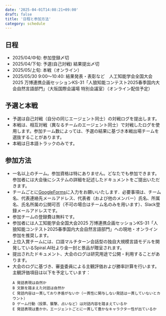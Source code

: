 ```yaml
---
date: '2025-04-01T14:08:21+09:00'
draft: false
title: '日程と参加方法'
category: schedule
---
```



## 日程
- 2025/04/中旬:   参加登録〆切
- 2025/04/下旬:    予選(自己対戦) 結果提出〆切
- 2025/05/上旬:   本戦（オンライン）
- 2025/05/30 9:00～10:40:   結果発表・表彰など　人工知能学会全国大会2025 万博連携企画セッションKS-31「人狼知能コンテスト2025春季国内大会自然言語部門」（大阪国際会議場 特別会議室）（オンライン配信予定）

## 予選と本戦
- 予選は自己対戦（自分の同じエージェント同士）の対戦ログを提出します。
- 本戦は、相互対戦（異なるチームのエージェント同士）で対戦したログを使用します。参加チーム数によっては、予選の結果に基づき本戦出場チームを選抜することがあります。
- 本戦は日本語トラックのみです。

## 参加方法
- 一名以上のチーム。参加資格は特にありません。どなたでも参加できます。参加者には大会後にシステムの詳細を記述したドキュメントをご提出いただきます。
- チームごとに[GoogleForms](https://docs.google.com/forms/d/e/1FAIpQLSfmxdM1Op5jM5dIi3ViElr6O3_JwQ5GnbWu7_FJSX7lxeOqBg/viewform?usp=dialog)に入力をお願いいたします．必要事項は、チーム名、代表連絡先メールアドレス、代表者（および他のメンバー）氏名、所属名、氏名所属の公開可否（不可の場合はチーム名のみを用います）、Slack登録メールアドレスです。
- 参加チームの登録費は無料です。
- 参加者には人工知能学会全国大会2025 万博連携企画セッションKS-31「人狼知能コンテスト2025春季国内大会自然言語部門」への現地・オンライン参加を推奨します。
- 上位入賞チームには、口語マルチターン会話型の独自大規模言語モデルを開発しているSpiral.AI社より金一封と景品が贈呈されます。
- 提出されたドキュメント、大会のログは研究用途で公開・利用することがあります。
- 大会のログに基づき、審査委員による主観評価および勝率計算を行います。主観評価項目は以下を予定しています：
    ```
    A 発話表現は自然か
    B 文脈を踏まえた対話は自然か
    C 発話内容は一貫しており矛盾がないか（一貫性に関与しない発話は一貫していないとカウント）
    D ゲーム行動（投票、襲撃、占いなど）は対話内容を踏まえているか
    E 発話表現は豊かか。エージェントごとに一貫して豊かなキャラクター性が出ているか
    ```

